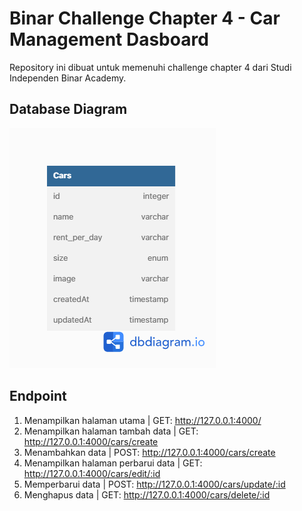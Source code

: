 # Binar Challenge Chapter 4 - Car Management Dasboard

Repository ini dibuat untuk memenuhi challenge chapter 4 dari Studi Independen Binar Academy.

## Database Diagram

![DB Diagram](erd.png)

## Endpoint

1. Menampilkan halaman utama | GET: <http://127.0.0.1:4000/>
2. Menampilkan halaman tambah data | GET: <http://127.0.0.1:4000/cars/create>
2. Menambahkan data | POST: <http://127.0.0.1:4000/cars/create>
3. Menampilkan halaman perbarui data | GET: <http://127.0.0.1:4000/cars/edit/:id>
3. Memperbarui data | POST: <http://127.0.0.1:4000/cars/update/:id>
4. Menghapus data | GET: <http://127.0.0.1:4000/cars/delete/:id>